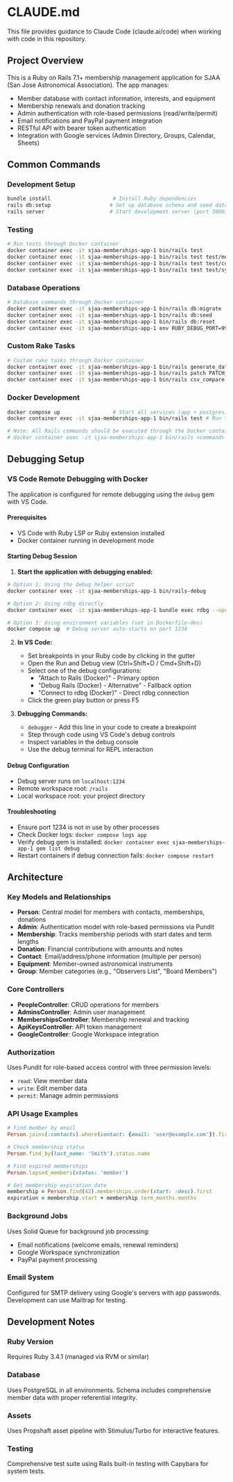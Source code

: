 # CLAUDE.md

This file provides guidance to Claude Code (claude.ai/code) when working with code in this repository.

## Project Overview

This is a Ruby on Rails 7.1+ membership management application for SJAA (San Jose Astronomical Association). The app manages:

- Member database with contact information, interests, and equipment
- Membership renewals and donation tracking
- Admin authentication with role-based permissions (read/write/permit)
- Email notifications and PayPal payment integration
- RESTful API with bearer token authentication
- Integration with Google services (Admin Directory, Groups, Calendar, Sheets)

## Common Commands

### Development Setup
```bash
bundle install                    # Install Ruby dependencies
rails db:setup                   # Set up database schema and seed data
rails server                     # Start development server (port 3000)
```

### Testing
```bash
# Run tests through Docker container
docker container exec -it sjaa-memberships-app-1 bin/rails test                        # Run all tests
docker container exec -it sjaa-memberships-app-1 bin/rails test test/models/           # Run model tests only
docker container exec -it sjaa-memberships-app-1 bin/rails test test/controllers/      # Run controller tests only
docker container exec -it sjaa-memberships-app-1 bin/rails test test/system/           # Run system tests only
```

### Database Operations
```bash
# Database commands through Docker container
docker container exec -it sjaa-memberships-app-1 bin/rails db:migrate                  # Run pending migrations
docker container exec -it sjaa-memberships-app-1 bin/rails db:seed                     # Seed database with initial data
docker container exec -it sjaa-memberships-app-1 bin/rails db:reset                    # Drop, create, migrate, and seed database
docker container exec -it sjaa-memberships-app-1 env RUBY_DEBUG_PORT=9999 RUBYOPT="-W0" bin/rails console  # Start Rails console (avoids debug port conflict, suppresses warnings)
```

### Custom Rake Tasks
```bash
# Custom rake tasks through Docker container
docker container exec -it sjaa-memberships-app-1 bin/rails generate_data                # Generate fake test data (100 people)
docker container exec -it sjaa-memberships-app-1 bin/rails patch PATCH_FILE=file.csv COMMIT=true  # Port data from SJAA database
docker container exec -it sjaa-memberships-app-1 bin/rails csv_compare CSV1=file1.csv CSV2=file2.csv  # Compare membership lists
```

### Docker Development
```bash
docker compose up                 # Start all services (app + postgres)
docker container exec -it sjaa-memberships-app-1 bin/rails test # Run tests in container

# Note: All Rails commands should be executed through the Docker container:
# docker container exec -it sjaa-memberships-app-1 bin/rails <command>
```

## Debugging Setup

### VS Code Remote Debugging with Docker

The application is configured for remote debugging using the `debug` gem with VS Code.

#### Prerequisites
- VS Code with Ruby LSP or Ruby extension installed
- Docker container running in development mode

#### Starting Debug Session

1. **Start the application with debugging enabled:**
```bash
# Option 1: Using the debug helper script
docker container exec -it sjaa-memberships-app-1 bin/rails-debug

# Option 2: Using rdbg directly
docker container exec -it sjaa-memberships-app-1 bundle exec rdbg --open --host 0.0.0.0 --port 1234 -- bin/rails server -b 0.0.0.0

# Option 3: Using environment variables (set in Dockerfile-dev)
docker compose up  # Debug server auto-starts on port 1234
```

2. **In VS Code:**
   - Set breakpoints in your Ruby code by clicking in the gutter
   - Open the Run and Debug view (Ctrl+Shift+D / Cmd+Shift+D)
   - Select one of the debug configurations:
     - "Attach to Rails (Docker)" - Primary option
     - "Debug Rails (Docker) - Alternative" - Fallback option
     - "Connect to rdbg (Docker)" - Direct rdbg connection
   - Click the green play button or press F5

3. **Debugging Commands:**
   - `debugger` - Add this line in your code to create a breakpoint
   - Step through code using VS Code's debug controls
   - Inspect variables in the debug console
   - Use the debug terminal for REPL interaction

#### Debug Configuration
- Debug server runs on `localhost:1234`
- Remote workspace root: `/rails`
- Local workspace root: your project directory

#### Troubleshooting
- Ensure port 1234 is not in use by other processes
- Check Docker logs: `docker compose logs app`
- Verify debug gem is installed: `docker container exec sjaa-memberships-app-1 gem list debug`
- Restart containers if debug connection fails: `docker compose restart`

## Architecture

### Key Models and Relationships
- **Person**: Central model for members with contacts, memberships, donations
- **Admin**: Authentication model with role-based permissions via Pundit
- **Membership**: Tracks membership periods with start dates and term lengths
- **Donation**: Financial contributions with amounts and notes
- **Contact**: Email/address/phone information (multiple per person)
- **Equipment**: Member-owned astronomical instruments
- **Group**: Member categories (e.g., "Observers List", "Board Members")

### Core Controllers
- **PeopleController**: CRUD operations for members
- **AdminsController**: Admin user management
- **MembershipsController**: Membership renewal and tracking
- **ApiKeysController**: API token management
- **GoogleController**: Google Workspace integration

### Authorization
Uses Pundit for role-based access control with three permission levels:
- `read`: View member data
- `write`: Edit member data  
- `permit`: Manage admin permissions

### API Usage Examples
```ruby
# Find member by email
Person.joins(:contacts).where(contact: {email: 'user@example.com'}).first

# Check membership status
Person.find_by(last_name: 'Smith').status.name

# Find expired memberships
Person.lapsed_members(status: 'member')

# Get membership expiration date
membership = Person.find(42).memberships.order(start: :desc).first
expiration = membership.start + membership.term_months.months
```

### Background Jobs
Uses Solid Queue for background job processing:
- Email notifications (welcome emails, renewal reminders)
- Google Workspace synchronization
- PayPal payment processing

### Email System
Configured for SMTP delivery using Google's servers with app passwords. Development can use Mailtrap for testing.

## Development Notes

### Ruby Version
Requires Ruby 3.4.1 (managed via RVM or similar)

### Database
Uses PostgreSQL in all environments. Schema includes comprehensive member data with proper referential integrity.

### Assets
Uses Propshaft asset pipeline with Stimulus/Turbo for interactive features.

### Testing
Comprehensive test suite using Rails built-in testing with Capybara for system tests.